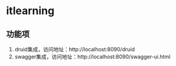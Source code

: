 # itlearning
## 功能项
1. druid集成，访问地址：http://localhost:8090/druid
2. swagger集成，访问地址：http://localhost:8090/swagger-ui.html
